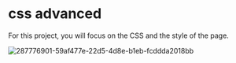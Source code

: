 # css advanced

For this project, you will focus on the CSS and the style of the page.

![287776901-59af477e-22d5-4d8e-b1eb-fcddda2018bb](https://github.com/quentinrouger/holbertonschool-web-development/assets/123996841/69c20644-5839-4a51-8bba-8add28c5747e)
